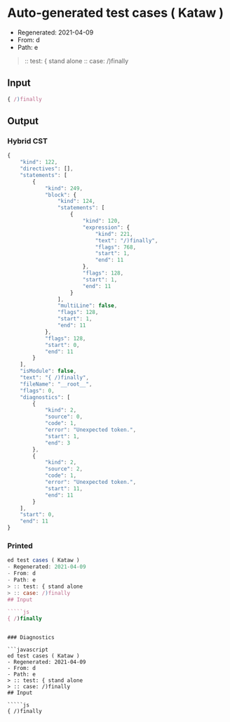 # Auto-generated test cases ( Kataw )
- Regenerated: 2021-04-09
- From: d
- Path: e
> :: test: { stand alone
> :: case: /)finally
## Input

`````js
{ /)finally
`````

## Output

### Hybrid CST

```javascript
{
    "kind": 122,
    "directives": [],
    "statements": [
        {
            "kind": 249,
            "block": {
                "kind": 124,
                "statements": [
                    {
                        "kind": 120,
                        "expression": {
                            "kind": 221,
                            "text": "/)finally",
                            "flags": 768,
                            "start": 1,
                            "end": 11
                        },
                        "flags": 128,
                        "start": 1,
                        "end": 11
                    }
                ],
                "multiLine": false,
                "flags": 128,
                "start": 1,
                "end": 11
            },
            "flags": 128,
            "start": 0,
            "end": 11
        }
    ],
    "isModule": false,
    "text": "{ /)finally",
    "fileName": "__root__",
    "flags": 0,
    "diagnostics": [
        {
            "kind": 2,
            "source": 0,
            "code": 1,
            "error": "Unexpected token.",
            "start": 1,
            "end": 3
        },
        {
            "kind": 2,
            "source": 2,
            "code": 1,
            "error": "Unexpected token.",
            "start": 11,
            "end": 11
        }
    ],
    "start": 0,
    "end": 11
}
```

### Printed

```javascript
ed test cases ( Kataw )
- Regenerated: 2021-04-09
- From: d
- Path: e
> :: test: { stand alone
> :: case: /)finally
## Input

`````js
{ /)finally
`````
```

### Diagnostics

```javascript
ed test cases ( Kataw )
- Regenerated: 2021-04-09
- From: d
- Path: e
> :: test: { stand alone
> :: case: /)finally
## Input

`````js
{ /)finally
`````
```

